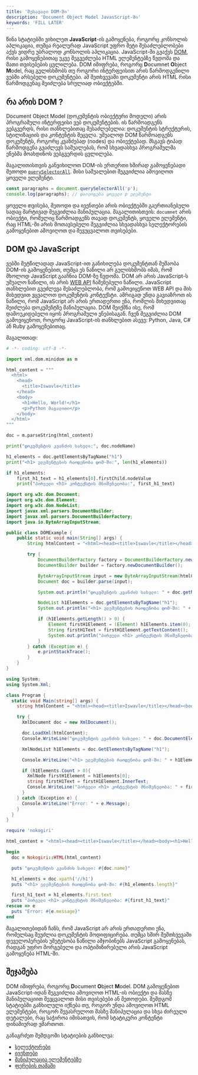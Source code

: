 ```yaml
---
title: 'შესავალი DOM-ში'
description: 'Document Object Model JavasScript-ში'
keywords: 'FILL LATER'
---
```


წინა სტატიებში ვიხილეთ **JavaScript**-ის გამოყენება, როგორც კონსოლის აპლიკაცია, თუმცა რეალურად JavaScript უფრო მეტი
შესაძლებლობები აქვს ვიდრე უბრალოდ კონსოლის აპლიკაცია. JavaScript-ში გვაქვს [DOM](https://developer.mozilla.org/en-US/docs/Web/API/Document_Object_Model), რისი
გამოყენებითაც უკვე შეგვეძლება HTML ელემენტებზე წვდომა და მათი თვისებების ცვლილება. DOM იშიფრება, როგორც **D**ocumnet **O**bject **M**odel, რაც გულისხმობს თუ
როგორი ინტერფეისით არის წარმოდგენილი ვებში არსებული დოკუმენტები. ამ შეთხვევაში დოკუმენტი არის HTML რისი წარმოდგენაც შეიძლება სრულიად ობიექტებში.

## რა არის DOM ?

Document Object Model (დოკუმენტის ობიექტური მოდელი) არის პროგრამული ინტერფეისი ვებ დოკუმენტების. ის წარმოადგენს ვებგვერდს, რისი თანხლებითაც შესაძლებელია: დოკუმენტის სტრუქტურის, სტილიზაციის
და კონტენტის შეცვლა. უშუალოდ DOM წარმოადგენს დოკუმენტს, როგორც კვანძებად (nodes) და ობიექტებად. მსგავს ტიპად წარმოდგენა გვაძლევს საშუალებას, რომ სხვადასხვა პროგრამულმა
ენებმა მოახდინოს ვებგვერდის ცვლილება.

მაგალითისთვის განვიხილოთ DOM-ის ერთერთი ხშირად გამოყენებადი მეთოდი [`querySelectorAll`](./docs/guides/javascript/dom/selectors#querySelectorAll). მისი საშუალებით
შეგვიძლია ამოვიღოთ ყოველი ელემენტი.

```js
const paragraphs = document.querySelectorAll('p');
console.log(paragraphs); // დაილოგება ყოველი p ელემენტი
```

ყოველი თვისება, მეთოდი და ივენთები არის ობიექტებში გაერთიანებული სადაც მარტივად შეგვიძლია მანიპულაცია. მაგალითისთვის: `documnet` არის ობიექტი, რომელიც წარმოადგენს
თავად დოკუმენტს, ყოველი ელემენტი, რაც HTML-ში არის მოთავსებული შეგვიძლია სხვადასხვა სელექტორების გამოყენებით ამოვიღოთ და შევუცვალოთ თვისებები.

## DOM და JavaScript

ვებში მეტწილადად JavaScript-ით განიხილება დოკუმენტთან მუშაობა DOM-ის გამოყენებით, თუმცა ეს ნაწილი არ გულისხმობს იმას, რომ მხოლოდ JavaScript გააჩნია DOM-ზე წვდომა.
DOM არ არის JavaScript-ს უშუალო ნაწილი, ის არის [WEB API](https://developer.mozilla.org/en-US/docs/Web/API) ჩაშენებული ნაწილი. JavaScript თანხლებით გვეძლევა შესაძლებლობა,
რომ გამოვიყენოთ WEB API და მის მიხედვით ვცვალოთ დოკუმენტის კონტექსტი. ამრიგად უნდა გავიაზროთ ის ნაწილი, რომ JavaScript არ არის ერთადერთი ენა, რომლის მიხედვითაც
შეიძლება დოკუმენტზე მანიპულაცია. DOM შეიქმნა ისე, რომ დამოუკიდებელი იყოს პროგრამული ენებისაგან. ჩვენ შეგვიძლია DOM გამოვიყენოთ, როგორც JavaScript-ის თანხლებით ასევე:
Python, Java, C# ან Ruby გამოყენებითაც.

მაგალითად:

```python
# -*- coding: utf-8 -*-

import xml.dom.minidom as m

html_content = """
  <html>
    <head>
      <title>Iswavle</title>
    </head>
    <body>
      <h1>Hello, World!</h1>
      <p>Python მაგალითი</p>
    </body>
  </html>
"""

doc = m.parseString(html_content)

print("დოკუმენტის კვანძის სახელი:", doc.nodeName)

h1_elements = doc.getElementsByTagName("h1")
print("<h1> ელემენტების რაოდენობა დომ-ში:", len(h1_elements))

if h1_elements:
    first_h1_text = h1_elements[0].firstChild.nodeValue
    print("პირველი <h1> კონტექსტის მნიშვნელობა:", first_h1_text)
```

```java
import org.w3c.dom.Document;
import org.w3c.dom.Element;
import org.w3c.dom.NodeList;
import javax.xml.parsers.DocumentBuilder;
import javax.xml.parsers.DocumentBuilderFactory;
import java.io.ByteArrayInputStream;

public class DOMExample {
    public static void main(String[] args) {
        String htmlContent = "<html><head><title>Iswavle</title></head><body><h1>Hello, World!</h1><p>Java მაგალითი</p></body></html>";

        try {
            DocumentBuilderFactory factory = DocumentBuilderFactory.newInstance();
            DocumentBuilder builder = factory.newDocumentBuilder();

            ByteArrayInputStream input = new ByteArrayInputStream(htmlContent.getBytes("UTF-8"));
            Document doc = builder.parse(input);

            System.out.println("დოკუმენტის კვანძის სახელი: " + doc.getNodeName());

            NodeList h1Elements = doc.getElementsByTagName("h1");
            System.out.println("<h1> ელემენტების რაოდენობა დომ-ში: " + h1Elements.getLength());

            if (h1Elements.getLength() > 0) {
                Element firstH1Element = (Element) h1Elements.item(0);
                String firstH1Text = firstH1Element.getTextContent();
                System.out.println("პირველი <h1> კონტექსტის მნიშვნელობა: " + firstH1Text);
            }
        } catch (Exception e) {
            e.printStackTrace();
        }
    }
}
```

```c#
using System;
using System.Xml;

class Program {
  static void Main(string[] args) {
    string htmlContent = "<html><head><title>Iswavle</title></head><body><h1>Hello, World!</h1><p>C# მაგალითი</p></body></html>";

    try {
      XmlDocument doc = new XmlDocument();

      doc.LoadXml(htmlContent);
      Console.WriteLine("დოკუმენტის კვანძის სახელი: " + doc.DocumentElement.Name);

      XmlNodeList h1Elements = doc.GetElementsByTagName("h1");

      Console.WriteLine("<h1> ელემენტების რაოდენობა დომ-ში: " + h1Elements.Count);

      if (h1Elements.Count > 0){
        XmlNode firstH1Element = h1Elements[0];
        string firstH1Text = firstH1Element.InnerText;
        Console.WriteLine("პირველი <h1> კონტექსტის მნიშვნელობა: " + firstH1Text);
      }
    } catch (Exception e) {
      Console.WriteLine("Error: " + e.Message);
    }
  }
}
```

```ruby
require 'nokogiri'

html_content = "<html><head><title>Iswavle</title></head><body><h1>Hello, World!</h1><p>Ruby მაგალითი</p></body></html>"

begin
  doc = Nokogiri::HTML(html_content)

  puts "დოკუმენტის კვანძის სახელი: #{doc.name}"

  h1_elements = doc.xpath('//h1')
  puts "<h1> ელემენტების რაოდენობა დომ-ში: #{h1_elements.length}"

  first_h1_text = h1_elements.first.text
  puts "პირველი <h1> კონტექსტის მნიშვნელობა: #{first_h1_text}"
rescue => e
  puts "Error: #{e.message}"
end
```

მაგალითებიდან ჩანს, რომ JavaScript არ არის ერთადერთი ენა, რომელსაც შეუძლია დოკუმენტის მოდიფიცირება. თუმცა ხშირ შემთხვევაში დეველოპერების უმეტესობა ნაწილი
ამჯობინებს JavaScript გამოყენებას, რადგან უფრო მორგებული და ოპტიმიზირებული არის JavaScript გამოყენება HTML-ში.

## შეჯამება

DOM იშიფრება, როგორც **D**ocument **O**bject **M**odel. DOM გამოყენებით JavaScript-იდან შეგვიძლია ამოვიღოთ HTML-ის ობიექტი და მასზე მანიპულაციით შევცვალოთ
მისი თვისებები ან მეთოდები. შემდგომ სტატიებში განხილული იქნება თუ, როგორ უნდა ამოვიღოთ HTML ელემენტები, როგორ შევასრულოთ მასზე მანიპულაცია და სხვა ძირეული
დეტალები, რაც საჭიროა იმისათვის, რომ სტატიკური კონტენტი დინამიურად ვმართოთ.

განაგრძეთ შემდგომი სტატიების განხილვა:

- [სელექტორები](./doc/guides/javascript/dom/selectors)
- [ივენთები](./doc/guides/javascript/dom/events)
- [მანიპულაცია ელემენტებზე](./doc/guides/javascript/dom/elements-manipulation)
- [ფერების თამაში](./doc/guides/javascript/dom/color-game)

